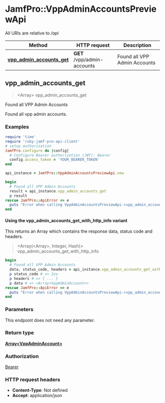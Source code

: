 # JamfPro::VppAdminAccountsPreviewApi

All URIs are relative to */api*

| Method | HTTP request | Description |
| ------ | ------------ | ----------- |
| [**vpp_admin_accounts_get**](VppAdminAccountsPreviewApi.md#vpp_admin_accounts_get) | **GET** /vpp/admin-accounts | Found all VPP Admin Accounts  |


## vpp_admin_accounts_get

> <Array<VppAdminAccount>> vpp_admin_accounts_get

Found all VPP Admin Accounts 

Found all vpp admin accounts. 

### Examples

```ruby
require 'time'
require 'ruby-jamf-pro-api-client'
# setup authorization
JamfPro.configure do |config|
  # Configure Bearer authorization (JWT): Bearer
  config.access_token = 'YOUR_BEARER_TOKEN'
end

api_instance = JamfPro::VppAdminAccountsPreviewApi.new

begin
  # Found all VPP Admin Accounts 
  result = api_instance.vpp_admin_accounts_get
  p result
rescue JamfPro::ApiError => e
  puts "Error when calling VppAdminAccountsPreviewApi->vpp_admin_accounts_get: #{e}"
end
```

#### Using the vpp_admin_accounts_get_with_http_info variant

This returns an Array which contains the response data, status code and headers.

> <Array(<Array<VppAdminAccount>>, Integer, Hash)> vpp_admin_accounts_get_with_http_info

```ruby
begin
  # Found all VPP Admin Accounts 
  data, status_code, headers = api_instance.vpp_admin_accounts_get_with_http_info
  p status_code # => 2xx
  p headers # => { ... }
  p data # => <Array<VppAdminAccount>>
rescue JamfPro::ApiError => e
  puts "Error when calling VppAdminAccountsPreviewApi->vpp_admin_accounts_get_with_http_info: #{e}"
end
```

### Parameters

This endpoint does not need any parameter.

### Return type

[**Array&lt;VppAdminAccount&gt;**](VppAdminAccount.md)

### Authorization

[Bearer](../README.md#Bearer)

### HTTP request headers

- **Content-Type**: Not defined
- **Accept**: application/json

